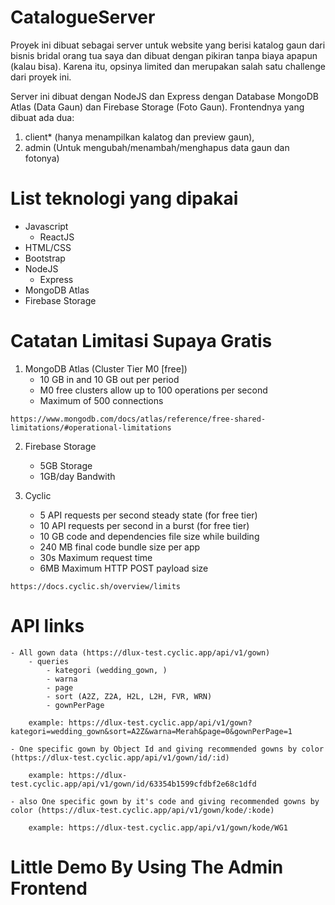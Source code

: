 # CatalogueServer

Proyek ini dibuat sebagai server untuk website yang berisi katalog gaun dari bisnis bridal orang tua saya dan dibuat dengan pikiran tanpa biaya apapun (kalau bisa).
Karena itu, opsinya limited dan merupakan salah satu challenge dari proyek ini.

Server ini dibuat dengan NodeJS dan Express dengan Database MongoDB Atlas (Data Gaun) dan Firebase Storage (Foto Gaun).
Frontendnya yang dibuat ada dua: 
  1. client* (hanya menampilkan kalatog dan preview gaun),
  2. admin (Untuk mengubah/menambah/menghapus data gaun dan fotonya)

# List teknologi yang dipakai
  - Javascript
    - ReactJS
  - HTML/CSS
  - Bootstrap
  - NodeJS
    - Express
  - MongoDB Atlas
  - Firebase Storage


# Catatan Limitasi Supaya Gratis
  1. MongoDB Atlas (Cluster Tier M0 [free]) 
      - 10 GB in and 10 GB out per period
      - M0 free clusters allow up to 100 operations per second
      - Maximum of 500 connections
      
    https://www.mongodb.com/docs/atlas/reference/free-shared-limitations/#operational-limitations
  
  2. Firebase Storage
      - 5GB Storage
      - 1GB/day Bandwith
      
  3. Cyclic
      - 5 API requests per second steady state (for free tier)
      - 10 API requests per second in a burst (for free tier)
      - 10 GB code and dependencies file size while building
      - 240 MB final code bundle size per app
      - 30s Maximum request time
      - 6MB Maximum HTTP POST payload size
      
    https://docs.cyclic.sh/overview/limits

# API links
    - All gown data (https://dlux-test.cyclic.app/api/v1/gown)
        - queries
            - kategori (wedding_gown, )
            - warna
            - page
            - sort (A2Z, Z2A, H2L, L2H, FVR, WRN)
            - gownPerPage

        example: https://dlux-test.cyclic.app/api/v1/gown?kategori=wedding_gown&sort=A2Z&warna=Merah&page=0&gownPerPage=1
    
    - One specific gown by Object Id and giving recommended gowns by color (https://dlux-test.cyclic.app/api/v1/gown/id/:id)

        example: https://dlux-test.cyclic.app/api/v1/gown/id/63354b1599cfdbf2e68c1dfd

    - also One specific gown by it's code and giving recommended gowns by color (https://dlux-test.cyclic.app/api/v1/gown/kode/:kode)

        example: https://dlux-test.cyclic.app/api/v1/gown/kode/WG1


# Little Demo By Using The Admin Frontend
    




